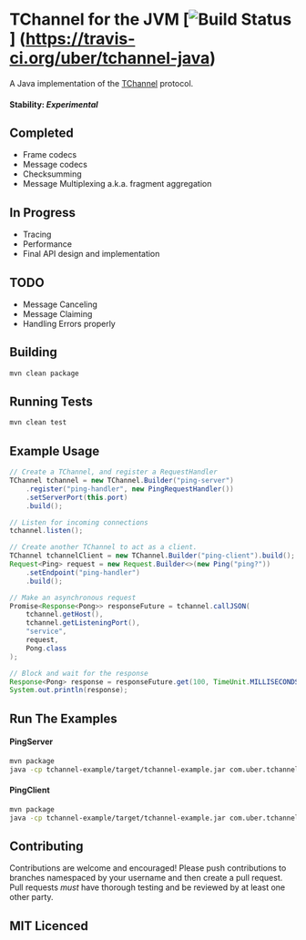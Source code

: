# TChannel for the JVM [![Build Status](https://travis-ci.org/uber/tchannel-java.svg?branch=master)] (https://travis-ci.org/uber/tchannel-java)

A Java implementation of the [TChannel](https://github.com/uber/tchannel) protocol.

#### Stability: *Experimental*

## Completed
- Frame codecs
- Message codecs
- Checksumming
- Message Multiplexing a.k.a. fragment aggregation

## In Progress
- Tracing
- Performance
- Final API design and implementation

## TODO
- Message Canceling
- Message Claiming
- Handling Errors properly

## Building
```bash
mvn clean package
```

## Running Tests
```bash
mvn clean test
```

## Example Usage

```java
// Create a TChannel, and register a RequestHandler
TChannel tchannel = new TChannel.Builder("ping-server")
	.register("ping-handler", new PingRequestHandler())
	.setServerPort(this.port)
	.build();

// Listen for incoming connections
tchannel.listen();

// Create another TChannel to act as a client.
TChannel tchannelClient = new TChannel.Builder("ping-client").build();
Request<Ping> request = new Request.Builder<>(new Ping("ping?"))
	.setEndpoint("ping-handler")
	.build();

// Make an asynchronous request
Promise<Response<Pong>> responseFuture = tchannel.callJSON(
	tchannel.getHost(),
	tchannel.getListeningPort(),
	"service",
	request,
	Pong.class
);

// Block and wait for the response
Response<Pong> response = responseFuture.get(100, TimeUnit.MILLISECONDS);
System.out.println(response);
```

## Run The Examples
#### PingServer
```bash
mvn package
java -cp tchannel-example/target/tchannel-example.jar com.uber.tchannel.ping.PingServer -p 8888
```

#### PingClient
```bash
mvn package
java -cp tchannel-example/target/tchannel-example.jar com.uber.tchannel.ping.PingClient -h localhost -p 8888 -n 1000
```

## Contributing

Contributions are welcome and encouraged! Please push contributions to branches namespaced by your username and then
create a pull request. Pull requests *must* have thorough testing and be reviewed by at least one other party. 

## MIT Licenced
